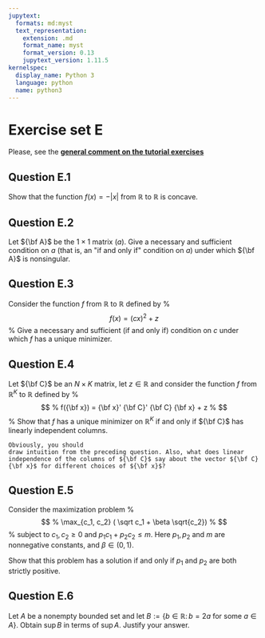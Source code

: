 ```yaml
---
jupytext:
  formats: md:myst
  text_representation:
    extension: .md
    format_name: myst
    format_version: 0.13
    jupytext_version: 1.11.5
kernelspec:
  display_name: Python 3
  language: python
  name: python3
---
```


# Exercise set E

Please, see the 
[**general comment on the tutorial exercises**](02.exercises.A.md)

## Question E.1

Show that the function $f(x) = - |x|$ from $\mathbb{R}$ to $\mathbb{R}$ is concave.

## Question E.2

Let ${\bf A}$ be the $1 \times 1$ matrix $(a)$. Give a necessary and
sufficient condition on $a$ (that is, an "if and only if" condition on
$a$) under which ${\bf A}$ is nonsingular.

## Question E.3

Consider the function $f$ from $\mathbb{R}$ to $\mathbb{R}$ defined by
%
$$
%
f(x) = (c x)^2 + z
%
$$
%
Give a necessary and sufficient (if and only if) condition on $c$ under
which $f$ has a unique minimizer.

## Question E.4

Let ${\bf C}$ be an $N \times K$ matrix, let $z \in \mathbb{R}$ and consider the function
$f$ from $\mathbb{R}^K$ to $\mathbb{R}$ defined by
%
$$
%
f({\bf x}) = {\bf x}' {\bf C}' {\bf C} {\bf x} + z
%
$$
%
Show that $f$ has a unique minimizer on $\mathbb{R}^K$ if and only if ${\bf C}$
has linearly independent columns.

```{tip}
Obviously, you should
draw intuition from the preceding question. Also, what does linear
independence of the columns of ${\bf C}$ say about the vector ${\bf C}
{\bf x}$ for different choices of ${\bf x}$?
```

## Question E.5

Consider the maximization problem
%
$$
%
\max_{c_1, c_2} ( \sqrt c_1 + \beta \sqrt{c_2})
%
$$
%
subject to $c_1, c_2 \geq 0$ and $p_1 c_1 + p_2 c_2 \leq m$. 
Here $p_1, p_2$ and $m$ are nonnegative constants, and $\beta \in (0, 1)$.

Show that this problem has a solution if and only if $p_1$ and $p_2$ are both
strictly positive.

## Question E.6

Let $A$ be a nonempty bounded set and let $B := \{ b \in \mathbb{R} \colon b = 2a \text{ for some } a \in A\}$.
Obtain $\sup B$ in terms of $\sup A$. Justify your answer.

